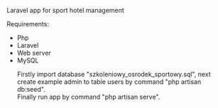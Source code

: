 Laravel app for sport hotel management

Requirements:<br><ul>
  
<li>Php
<li>Laravel
<li>Web server 
<li>MySQL 

Firstly import database "szkoleniowy_osrodek_sportowy.sql", next create example admin to table users by command "php artisan db:seed".<br>
Finally run app by command "php artisan serve".
